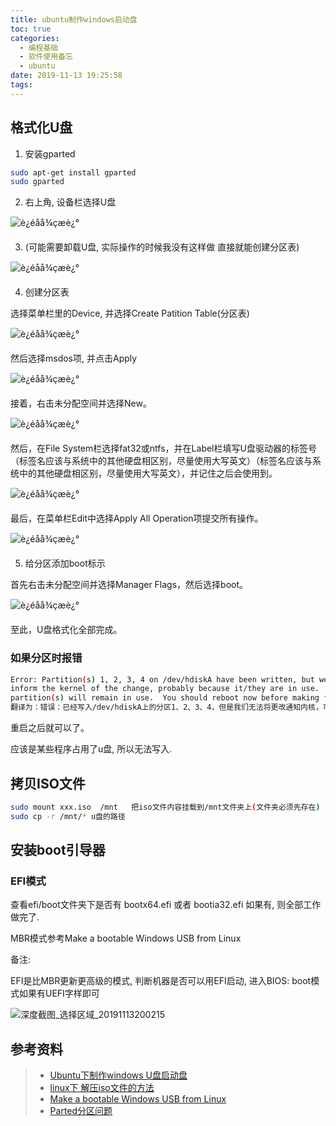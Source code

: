 ```yaml
---
title: ubuntu制作windows启动盘
toc: true
categories:
  - 编程基础
  - 软件使用备忘
  - ubuntu
date: 2019-11-13 19:25:58
tags:
---
```








## 格式化U盘

1. 安装gparted

```bash
sudo apt-get install gparted
sudo gparted
```

2. 右上角, 设备栏选择U盘

![è¿éåå¾çæè¿°](ubuntu制作windows启动盘/20170604115848597.png)

3. (可能需要卸载U盘, 实际操作的时候我没有这样做  直接就能创建分区表)

![è¿éåå¾çæè¿°](ubuntu制作windows启动盘/20170604121257977.png)



4. 创建分区表

选择菜单栏里的Device, 并选择Create Patition Table(分区表)

![è¿éåå¾çæè¿°](ubuntu制作windows启动盘/20170604122031355.png)

然后选择msdos项, 并点击Apply

![è¿éåå¾çæè¿°](ubuntu制作windows启动盘/20170604122234082.png)

接着，右击未分配空间并选择New。

![è¿éåå¾çæè¿°](ubuntu制作windows启动盘/20170604122457109.png)

然后，在File System栏选择fat32或ntfs，并在Label栏填写U盘驱动器的标签号（标签名应该与系统中的其他硬盘相区别，尽量使用大写英文）（标签名应该与系统中的其他硬盘相区别，尽量使用大写英文），并记住之后会使用到。

![è¿éåå¾çæè¿°](ubuntu制作windows启动盘/20170604123049718.png)

最后，在菜单栏Edit中选择Apply All Operation项提交所有操作。

![è¿éåå¾çæè¿°](ubuntu制作windows启动盘/20170604123537991.png)



5. 给分区添加boot标示

首先右击未分配空间并选择Manager Flags，然后选择boot。

![è¿éåå¾çæè¿°](ubuntu制作windows启动盘/20170604124145717.png)

至此，U盘格式化全部完成。

### 如果分区时报错

```bash
Error: Partition(s) 1, 2, 3, 4 on /dev/hdiskA have been written, but we have been unable to 
inform the kernel of the change, probably because it/they are in use.  As a result, the old 
partition(s) will remain in use.  You should reboot now before making further changes
翻译为：错误：已经写入/dev/hdiskA上的分区1、2、3、4，但是我们无法将更改通知内核，可能是因为它/它们正在使用。因此，旧的分区将继续使用。在进行进一步更改之前，现在应该重新启动。
```

重启之后就可以了。

应该是某些程序占用了u盘, 所以无法写入.







## 拷贝ISO文件

```bash
sudo mount xxx.iso  /mnt   把iso文件内容挂载到/mnt文件夹上(文件夹必须先存在)
sudo cp -r /mnt/* u盘的路径
```

## 安装boot引导器

### EFI模式

查看efi/boot文件夹下是否有 bootx64.efi 或者 bootia32.efi   如果有, 则全部工作做完了.

MBR模式参考Make a bootable Windows USB from Linux

备注:

EFI是比MBR更新更高级的模式, 判断机器是否可以用EFI启动, 进入BIOS: boot模式如果有UEFI字样即可

![深度截图_选择区域_20191113200215](ubuntu制作windows启动盘/深度截图_选择区域_20191113200215.png)











## 参考资料

> - [Ubuntu下制作windows U盘启动盘](https://blog.csdn.net/lym152898/article/details/72858617)
> - [linux下 解压iso文件的方法](https://zhidao.baidu.com/question/535268336.html)
> - [Make a bootable Windows USB from Linux](https://www.onetransistor.eu/2014/09/make-bootable-windows-usb-from-ubuntu.html)
> - [Parted分区问题](https://blog.csdn.net/weixin_38697824/article/details/85328720)
